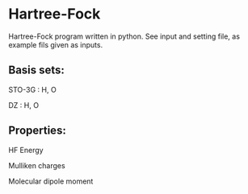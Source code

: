 # Hartree-Fock

Hartree-Fock program written in python. See input and setting file, as example fils given as inputs.

## Basis sets:

STO-3G  : H, O

DZ      : H, O

## Properties:

HF Energy

Mulliken charges

Molecular dipole moment
